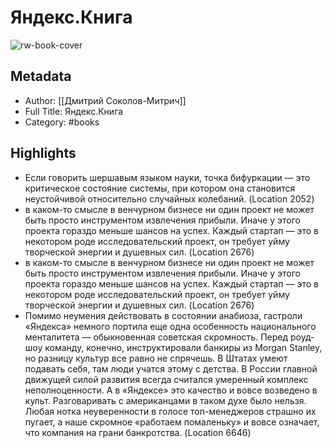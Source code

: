 # Яндекс.Книга

![rw-book-cover](https://readwise-assets.s3.amazonaws.com/static/images/default-book-icon-0.c6917d331b03.png)

## Metadata
- Author: [[Дмитрий Соколов-Митрич]]
- Full Title: Яндекс.Книга
- Category: #books

## Highlights
- Если говорить шершавым языком науки, точка бифуркации — это критическое состояние системы, при котором она становится неустойчивой относительно случайных колебаний. (Location 2052)
- в каком-то смысле в венчурном бизнесе ни один проект не может быть просто инструментом извлечения прибыли. Иначе у этого проекта гораздо меньше шансов на успех. Каждый стартап — это в некотором роде исследовательский проект, он требует уйму творческой энергии и душевных сил. (Location 2676)
- в каком-то смысле в венчурном бизнесе ни один проект не может быть просто инструментом извлечения прибыли. Иначе у этого проекта гораздо меньше шансов на успех. Каждый стартап — это в некотором роде исследовательский проект, он требует уйму творческой энергии и душевных сил. (Location 2676)
- Помимо неумения действовать в состоянии анабиоза, гастроли «Яндекса» немного портила еще одна особенность национального менталитета — обыкновенная советская скромность. Перед роуд-шоу команду, конечно, инструктировали банкиры из Morgan Stanley, но разницу культур все равно не спрячешь. В Штатах умеют подавать себя, там люди учатся этому с детства. В России главной движущей силой развития всегда считался умеренный комплекс неполноценности. А в «Яндексе» это качество и вовсе возведено в культ. Разговаривать с американцами в таком духе было нельзя. Любая нотка неуверенности в голосе топ-менеджеров страшно их пугает, а наше скромное «работаем помаленьку» и вовсе означает, что компания на грани банкротства. (Location 6646)
